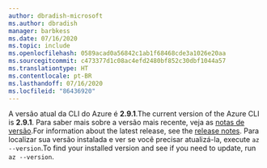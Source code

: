 ```yaml
---
author: dbradish-microsoft
ms.author: dbradish
manager: barbkess
ms.date: 07/16/2020
ms.topic: include
ms.openlocfilehash: 0589acad0a56842c1ab1f68468cde3a1026e20aa
ms.sourcegitcommit: c473377d1c08ac4efd2480bf852c30dbf1044a57
ms.translationtype: HT
ms.contentlocale: pt-BR
ms.lasthandoff: 07/16/2020
ms.locfileid: "86436920"
---
```

<span data-ttu-id="898bb-101">A versão atual da CLI do Azure é __2.9.1__.</span><span class="sxs-lookup"><span data-stu-id="898bb-101">The current version of the Azure CLI is __2.9.1__.</span></span> <span data-ttu-id="898bb-102">Para saber mais sobre a versão mais recente, veja as [notas de versão](../release-notes-azure-cli.md).</span><span class="sxs-lookup"><span data-stu-id="898bb-102">For information about the latest release, see the [release notes](../release-notes-azure-cli.md).</span></span> <span data-ttu-id="898bb-103">Para localizar sua versão instalada e ver se você precisar atualizá-la, execute `az --version`.</span><span class="sxs-lookup"><span data-stu-id="898bb-103">To find your installed version and see if you need to update, run `az --version`.</span></span>
